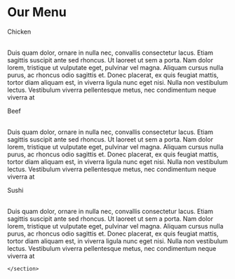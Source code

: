 <!DOCTYPE html>
<html>
<head>
  <meta charset="utf-8">
  <meta name="viewport" content=" width=device-width, initial-scale=1">
  <title>Solution to moudle 2</title>
  <link rel="stylesheet" type="text/css" href="module2assignment.css">
  
</head>
<body>
<div>
	<h1>Our Menu</h1>
	<section class="enclose">
		<div class="menu-content col-lg-4 col-md-6 col-sm-12">
			<section class="menu-header" id="Chicken">Chicken</section><br>
			<p class="content">Duis quam dolor, ornare in nulla nec, convallis consectetur lacus. Etiam sagittis suscipit ante sed rhoncus. Ut laoreet ut sem a porta. Nam dolor lorem, tristique ut vulputate eget, pulvinar vel magna. Aliquam cursus nulla purus, ac rhoncus odio sagittis et. Donec placerat, ex quis feugiat mattis, tortor diam aliquam est, in viverra ligula nunc eget nisi. Nulla non vestibulum lectus. Vestibulum viverra pellentesque metus, nec condimentum neque viverra at</p>
		</div>
		<div class="menu-content col-lg-4 col-md-6 col-sm-12">
			<section class="menu-header" id="Beef">Beef</section><br>
			<p class="content">Duis quam dolor, ornare in nulla nec, convallis consectetur lacus. Etiam sagittis suscipit ante sed rhoncus. Ut laoreet ut sem a porta. Nam dolor lorem, tristique ut vulputate eget, pulvinar vel magna. Aliquam cursus nulla purus, ac rhoncus odio sagittis et. Donec placerat, ex quis feugiat mattis, tortor diam aliquam est, in viverra ligula nunc eget nisi. Nulla non vestibulum lectus. Vestibulum viverra pellentesque metus, nec condimentum neque viverra at</p>
		</div>
		<div class="menu-content col-lg-4 col-md-12 col-sm-12">
			<section class="menu-header" id="Sushi">Sushi</section><br>
			<p class="content">Duis quam dolor, ornare in nulla nec, convallis consectetur lacus. Etiam sagittis suscipit ante sed rhoncus. Ut laoreet ut sem a porta. Nam dolor lorem, tristique ut vulputate eget, pulvinar vel magna. Aliquam cursus nulla purus, ac rhoncus odio sagittis et. Donec placerat, ex quis feugiat mattis, tortor diam aliquam est, in viverra ligula nunc eget nisi. Nulla non vestibulum lectus. Vestibulum viverra pellentesque metus, nec condimentum neque viverra at</p>
		</div>
		
	</section>
</div>


</body>
</html>
